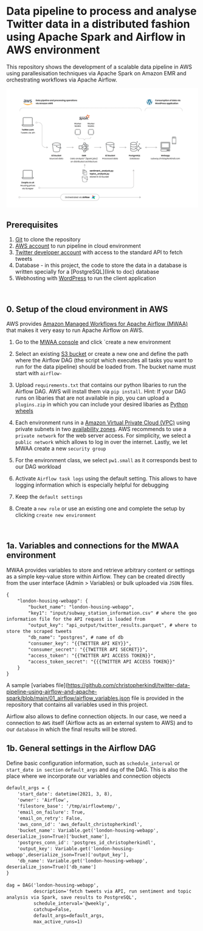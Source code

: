 # Data pipeline to process and analyse Twitter data in a distributed fashion using Apache Spark and Airflow in AWS environment

This repository shows the development of a scalable data pipeline in AWS using parallesisation techniques via Apache Spark on Amazon EMR and orchestrating workflows via Apache Airflow.

![alt text](https://github.com/christopherkindl/twitter-data-pipeline-using-airflow-and-apache-spark/blob/main/03_images/Architecture.png)


## Prerequisites

1. [Git](https://git-scm.com/book/en/v2/Getting-Started-Installing-Git) to clone the repository
2. [AWS account](https://aws.amazon.com/de/) to run pipeline in cloud environment
3. [Twitter developer account](https://developer.twitter.com/en/apply-for-access) with access to the standard API to fetch tweets
4. Database - in this project, the code to store the data in a database is written specially for a [PostgreSQL](link to doc) database
4. Webhosting with [WordPress](https://wordpress.org/support/article/how-to-install-wordpress/) to run the client application

&emsp;

## 0. Setup of the cloud environment in AWS

AWS provides [Amazon Managed Workflows for Apache Airflow (MWAA)](https://aws.amazon.com/de/blogs/aws/introducing-amazon-managed-workflows-for-apache-airflow-mwaa/) that makes it very easy to run Apache Airflow on AWS.

1. Go to the [MWAA console](https://console.aws.amazon.com/mwaa/home) and click `create a new environment

2. Select an existing [S3 bucket](https://s3.console.aws.amazon.com/) or create a new one and define the path where the Airflow DAG (the script which executes all tasks you want to run for the data pipeline) should be loaded from. The bucket name must start with `airflow-`

3. Upload `requirements.txt` that contains our python libaries to run the Airflow DAG. AWS will install them via `pip install`. Hint: If your DAG runs on libaries that are not available in pip, you can upload a `plugins.zip` in which you can include your desired libaries as [Python wheels](https://medium.com/swlh/beginners-guide-to-create-python-wheel-7d45f8350a94)

4. Each environment runs in a [Amazon Virtual Private Cloud (VPC)](https://aws.amazon.com/de/vpc/) using private subnets in two [availability zones](https://aws.amazon.com/de/about-aws/global-infrastructure/regions_az/#Availability_Zones). AWS recommends to use a `private network` for the web server access. For simplicity, we select a `public network` which allows to log in over the internet. Lastly, we let MWAA create a new `security group`

5. For the environment class, we select `pw1.small` as it corresponds best to our DAG workload

6. Activate `Airflow task logs` using the default setting. This allows to have logging information which is especially helpful for debugging

7. Keep the `default settings`

8. Create a `new role` or use an existing one and complete the setup by clicking `create new environment`

&emsp;

## 1a. Variables and connections for the MWAA environment

MWAA provides variables to store and retrieve arbitrary content or settings as a simple key-value store within Airflow. They can be created directly from the user interface (Admin > Variables) or bulk uploaded via `JSON` files.

```
{
    "london-housing-webapp": {
        "bucket_name": "london-housing-webapp",
        "key1": "input/subway_station_information.csv" # where the geo information file for the API request is loaded from
        "output_key": "api_output/twitter_results.parquet", # where to store the scraped tweets
        "db_name": "postgres", # name of db
        "consumer_key": "{{TWITTER API KEY}}",
        "consumer_secret": "{{TWITTER API SECRET}}",
        "access_token": "{{TWITTER API ACCESS TOKEN}}",
        "access_token_secret": "{{{TWITTER API ACCESS TOKEN}}"
    }
}

```

A sample [variabes file](https://github.com/christopherkindl/twitter-data-pipeline-using-airflow-and-apache-spark/blob/main/01_airflow/airflow_variables.json file is provided in the repository that contains all variables used in this project.

Airflow also allows to define connection objects. In our case, we need a connection to `AWS` itself (Airflow acts as an external system to AWS) and to our `database` in which the final results will be stored.

## 1b. General settings in the Airflow DAG

Define basic configuration information, such as `schedule_interval` or `start_date in section` `default_args` and `dag` of the DAG. This is also the place where we incorporate our variables and connection objects

```
default_args = {
    'start_date': datetime(2021, 3, 8),
    'owner': 'Airflow',
    'filestore_base': '/tmp/airflowtemp/',
    'email_on_failure': True,
    'email_on_retry': False,
    'aws_conn_id': 'aws_default_christopherkindl',
    'bucket_name': Variable.get('london-housing-webapp', deserialize_json=True)['bucket_name'],
    'postgres_conn_id': 'postgres_id_christopherkindl',
    'output_key': Variable.get('london-housing-webapp',deserialize_json=True)['output_key'],
    'db_name': Variable.get('london-housing-webapp', deserialize_json=True)['db_name']
}

dag = DAG('london-housing-webapp',
          description='fetch tweets via API, run sentiment and topic analysis via Spark, save results to PostgreSQL',
          schedule_interval='@weekly',
          catchup=False,
          default_args=default_args,
          max_active_runs=1)

```

